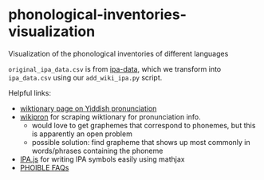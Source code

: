 # phonological-inventories-visualization

Visualization of the phonological inventories of different languages

`original_ipa_data.csv` is from
[ipa-data](https://github.com/AdamSteffanick/ipa-data), which we transform into
`ipa_data.csv` using our `add_wiki_ipa.py` script.

Helpful links:
- [wiktionary page on Yiddish pronunciation](https://en.wiktionary.org/wiki/Appendix:Yiddish_pronunciation)
- [wikipron](https://github.com/CUNY-CL/wikipron) for scraping wiktionary for
  pronunciation info. 
    - would love to get graphemes that correspond to phonemes, but this is
      apparently an open problem
    - possible solution: find grapheme that shows up most commonly in
      words/phrases containing the phoneme
- [IPA.js](https://anumat.com/blog/ipa-js/) for writing IPA symbols easily using
  mathjax
- [PHOIBLE FAQs](https://phoible.github.io/)
